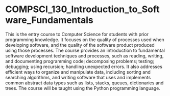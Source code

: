 # COMPSCI_130_Introduction_to_Software_Fundamentals

This is the entry course to Computer Science for students with prior programming knowledge. It focuses on the quality of processes used when developing software, and the quality of the software product produced using those processes.  The course provides an introduction to fundamental software development techniques and processes, such as reading, writing, and documenting programming code; decomposing problems; testing; debugging; using recursion; handling unexpected errors.  It also addresses efficient ways to organize and manipulate data, including sorting and searching algorithms, and writing software that uses and implements common abstract data types such as lists, stacks, queues, dictionaries and trees.  The course will be taught using the Python programming language.
